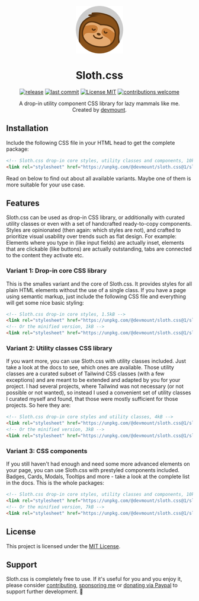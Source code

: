 <p align="center"><img src="./assets/logo.png" alt="Logo showing a smiling sloth" width="128px" /></p>
<h1 align="center">Sloth.css</h1>
<p align="center">
<a href="https://github.com/devmount/sloth.css/releases" target="_blank"><img src="https://img.shields.io/github/v/tag/devmount/sloth.css.svg?label=version&colorB=e5aa70&style=flat-square" alt="release" /></a>
<a href="https://github.com/devmount/sloth.css/commits/main" target="_blank"><img src="https://img.shields.io/github/last-commit/devmount/sloth.css?label=updated&color=e5aa70&style=flat-square" alt="last commit" /></a>
<a href="./LICENSE" target="_blank"><img src="https://img.shields.io/badge/license-MIT-e5aa70.svg?style=flat-square" alt="License MIT" /></a>
<a href="./.github/CONTRIBUTING.md" target="_blank"><img src="https://img.shields.io/badge/contributions-welcome-e5aa70.svg?style=flat-square" alt="contributions welcome" /></a>
</p>
<p align="center">A drop-in utility component CSS library for lazy mammals like me.<br />Created by <a href="https://github.com/devmount" target="_blank">devmount</a>.</p>
</p>

## Installation

Include the following CSS file in your HTML head to get the complete package:

```html
<!-- Sloth.css drop-in core styles, utility classes and components, 10kB -->
<link rel="stylesheet" href="https://unpkg.com/@devmount/sloth.css@1/sloth.min.css" />
```

Read on below to find out about all available variants. Maybe one of them is more suitable for your use case.

## Features

Sloth.css can be used as drop-in CSS library, or additionally with curated utility classes or even with a set of handcrafted ready-to-copy components. Styles are opinionated (then again: which styles are not), and crafted to prioritize visual usability over trends such as flat design. For example: Elements where you type in (like input fields) are actually inset, elements that are clickable (like buttons) are actually outstanding, tabs are connected to the content they activate etc.

### Variant 1: Drop-in core CSS library

This is the smalles variant and the core of Sloth.css. It provides styles for all plain HTML elements without the use of a single class. If you have a page using semantic markup, just include the following CSS file and everything will get some nice basic styling:

```html
<!-- Sloth.css drop-in core styles, 1.5kB -->
<link rel="stylesheet" href="https://unpkg.com/@devmount/sloth.css@1/sloth.core.css" />
<!-- Or the minified version, 1kB -->
<link rel="stylesheet" href="https://unpkg.com/@devmount/sloth.css@1/sloth.core.min.css" />
```

### Variant 2: Utility classes CSS library

If you want more, you can use Sloth.css with utility classes included. Just take a look at the docs to see, which ones are available. Those utility classes are a curated subset of Tailwind CSS classes (with a few exceptions) and are meant to be extended and adapted by you for your project. I had several projects, where Tailwind was not necessary (or not possible or not wanted), so instead I used a convenient set of utility classes I curated myself and found, that those were mostly sufficient for those projects. So here they are:

```html
<!-- Sloth.css drop-in core styles and utility classes, 4kB -->
<link rel="stylesheet" href="https://unpkg.com/@devmount/sloth.css@1/sloth.util.css" />
<!-- Or the minified version, 3kB -->
<link rel="stylesheet" href="https://unpkg.com/@devmount/sloth.css@1/sloth.util.min.css" />
```

### Variant 3: CSS components

If you still haven't had enough and need some more advanced elements on your page, you can use Sloth.css with prestyled components included. Badges, Cards, Modals, Tooltips and more - take a look at the complete list in the docs. This is the whole packages:

```html
<!-- Sloth.css drop-in core styles, utility classes and components, 10kB -->
<link rel="stylesheet" href="https://unpkg.com/@devmount/sloth.css@1/sloth.css" />
<!-- Or the minified version, 7kB -->
<link rel="stylesheet" href="https://unpkg.com/@devmount/sloth.css@1/sloth.min.css" />
```

## License

This project is licensed under the [MIT License](./LICENSE).

## Support

Sloth.css is completely free to use. If it's useful for you and you enjoy it, please consider [contributing](./.github/CONTRIBUTING.md), [sponsoring me](https://github.com/sponsors/devmount) or [donating via Paypal](https://paypal.me/devmount) to support further development. 🧡
